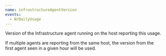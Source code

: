 ```yaml
---
name: infrastructureAgentVersion
events:
  - NrDailyUsage
---
```


Version of the Infrastructure agent running on the host reporting this usage.

If multiple agents are reporting from the same host, the version from the first agent seen in a given hour will be used.
